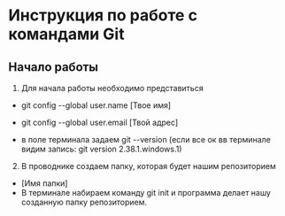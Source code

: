 # Инструкция по работе с командами Git

## Начало работы

1. Для начала работы необходимо представиться 

* git config --global user.name [Твое имя]

* git config --global user.email [Твой адрес]
* в поле терминала задаем git --version (если все ок вв терминале видим запись: git version 2.38.1.windows.1)

2. В проводнике создаем папку, которая будет нашим репозиторием

* [Имя папки] 
* В терминале набираем команду git init и программа делает нашу созданную папку репозиторием.

